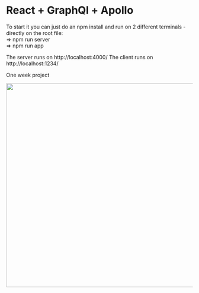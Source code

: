 # React + GraphQl + Apollo

To start it you can just do an <command> npm install </command> and run on 2 different terminals - directly on the root file: <br />
=>  npm run server <br />
=> npm run app 
 
The server runs on http://localhost:4000/
The client runs on http://localhost:1234/

One week project 

<img width="550px" src="/src/screenshot.png">